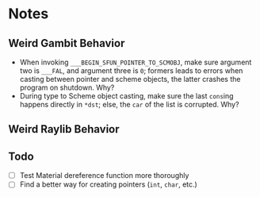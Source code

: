 # Notes

## Weird Gambit Behavior

* When invoking `___BEGIN_SFUN_POINTER_TO_SCMOBJ`, make sure argument two is `___FAL`, and argument three is `0`; formers leads to errors when casting between pointer and scheme objects, the latter crashes the program on shutdown. Why?
* During type to Scheme object casting, make sure the last `cons`ing happens directly in `*dst`; else, the `car` of the list is corrupted. Why?

## Weird Raylib Behavior

## Todo

-[ ] Test Material dereference function more thoroughly
-[ ] Find a better way for creating pointers (`int`, `char`, etc.)